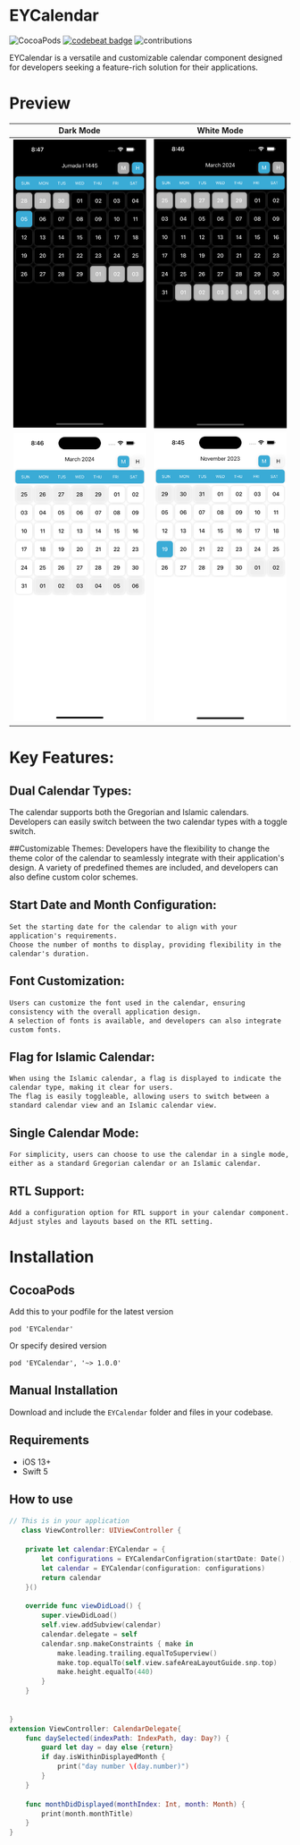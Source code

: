 # EYCalendar
![CocoaPods](https://img.shields.io/cocoapods/v/EYCalendar) [![codebeat badge](https://codebeat.co/badges/c4f11bd8-445b-4673-af56-ea9614053489)](https://codebeat.co/projects/github-com-ehabyasser-eycalendar-main) ![contributions](https://img.shields.io/badge/contributions-welcome-informational.svg)

EYCalendar is a versatile and customizable calendar component designed for developers seeking a feature-rich solution for their applications.

# Preview
Dark Mode                  |  White Mode
:-------------------------:|:-------------------------:
![](https://github.com/ehabyasser/EYCalendar/blob/main/images/Simulator%20Screenshot%20-%20iPhone%2015%20Pro%20-%202023-11-19%20at%2020.47.04.png) |  ![](https://github.com/ehabyasser/EYCalendar/blob/main/images/Simulator%20Screenshot%20-%20iPhone%2015%20Pro%20-%202023-11-19%20at%2020.46.56.png) 
![](https://github.com/ehabyasser/EYCalendar/blob/main/images/Simulator%20Screenshot%20-%20iPhone%2015%20Pro%20-%202023-11-19%20at%2020.46.51.png) |  ![](https://github.com/ehabyasser/EYCalendar/blob/main/images/Simulator%20Screenshot%20-%20iPhone%2015%20Pro%20-%202023-11-19%20at%2020.45.24.png)


# Key Features:

## Dual Calendar Types:
The calendar supports both the Gregorian and Islamic calendars.
Developers can easily switch between the two calendar types with a toggle switch.

##Customizable Themes:
    Developers have the flexibility to change the theme color of the calendar to seamlessly integrate with their application's design.
    A variety of predefined themes are included, and developers can also define custom color schemes.
## Start Date and Month Configuration:
    Set the starting date for the calendar to align with your application's requirements.
    Choose the number of months to display, providing flexibility in the calendar's duration.
## Font Customization:
    Users can customize the font used in the calendar, ensuring consistency with the overall application design.
    A selection of fonts is available, and developers can also integrate custom fonts.
## Flag for Islamic Calendar:
    When using the Islamic calendar, a flag is displayed to indicate the calendar type, making it clear for users.
    The flag is easily toggleable, allowing users to switch between a standard calendar view and an Islamic calendar view.
## Single Calendar Mode:
    For simplicity, users can choose to use the calendar in a single mode, either as a standard Gregorian calendar or an Islamic calendar.
## RTL Support:
    Add a configuration option for RTL support in your calendar component.
    Adjust styles and layouts based on the RTL setting.
    
    
# Installation

## CocoaPods
Add this to your podfile for the latest version
```
pod 'EYCalendar'
```
Or specify desired version
```
pod 'EYCalendar', '~> 1.0.0'
```


## Manual Installation
Download and include the `EYCalendar` folder and files in your codebase.

## Requirements
 - iOS 13+
 - Swift 5
 

## How to use
```swift
// This is in your application
   class ViewController: UIViewController {
    
    private let calendar:EYCalendar = {
        let configurations = EYCalendarConfigration(startDate: Date() , NoMonths: 24 , themeColor: .blue, font: UIFont.systemFont(ofSize: 14, weight: .bold) , isLamicCalendarOnly: true)
        let calendar = EYCalendar(configuration: configurations)
        return calendar
    }()
    
    override func viewDidLoad() {
        super.viewDidLoad()
        self.view.addSubview(calendar)
        calendar.delegate = self
        calendar.snp.makeConstraints { make in
            make.leading.trailing.equalToSuperview()
            make.top.equalTo(self.view.safeAreaLayoutGuide.snp.top)
            make.height.equalTo(440)
        }
    }
    
    
}
extension ViewController: CalendarDelegate{
    func daySelected(indexPath: IndexPath, day: Day?) {
        guard let day = day else {return}
        if day.isWithinDisplayedMonth {
            print("day number \(day.number)")
        }
    }
    
    func monthDidDisplayed(monthIndex: Int, month: Month) {
        print(month.monthTitle)
    }
}
```
